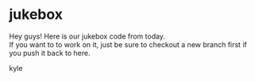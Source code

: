 jukebox
=======
Hey guys!  Here is our jukebox code from today.  
If you want to to work on it, just be sure to checkout a new branch first if you push it back to here.

kyle
